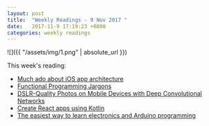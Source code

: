 ```yaml
---
layout: post
title:  "Weekly Readings - 9 Nov 2017 "
date:   2017-11-9 17:19:23 +0800
categories: weekly readings
---
```


  ![]({{ "/assets/img/1.png" | absolute_url }})

This week's reading:

* [Much ado about iOS app architecture][Much ado about iOS app architecture]
* [Functional Programming Jargons][Functional Programming Jargons]
* [DSLR-Quality Photos on Mobile Devices with Deep Convolutional Networks][DSLR-Quality Photos on Mobile Devices with Deep Convolutional Networks]
* [Create React apps using Kotlin][Create React apps using Kotlin]
* [The easiest way to learn electronics and Arduino programming][The easiest way to learn electronics and Arduino programming]


[Much ado about iOS app architecture]: http://aplus.rs/2017/much-ado-about-ios-app-architecture/


[Functional Programming Jargons]:https://functional.works-hub.com/blog/Functional-Programming-Jargon

[DSLR-Quality Photos on Mobile Devices with Deep Convolutional Networks]: http://people.ee.ethz.ch/~ihnatova/


[Create React apps using Kotlin]: https://github.com/JetBrains/create-react-kotlin-app


[The easiest way to learn electronics and Arduino programming]: https://circuits.io/lab


